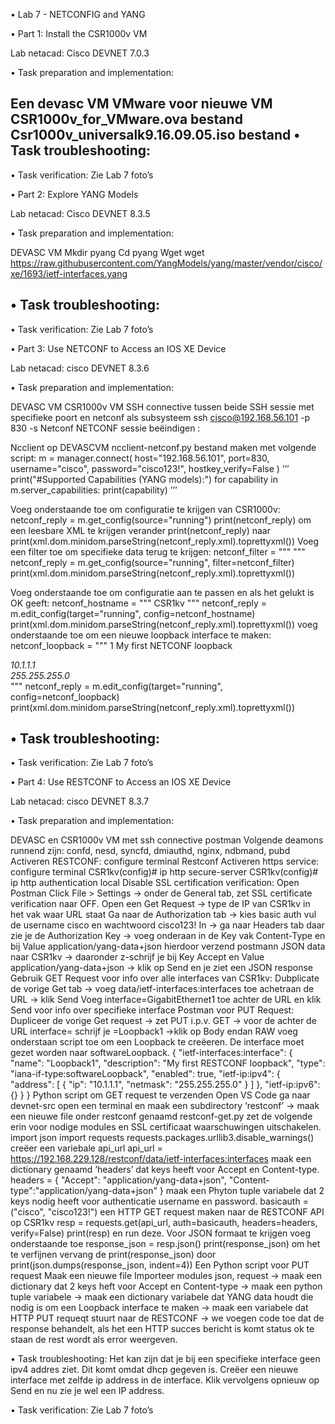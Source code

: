 • Lab 7 - NETCONFIG and YANG

• Part 1: Install the CSR1000v VM

Lab netacad: Cisco DEVNET 7.0.3

• Task preparation and implementation:

 Een devasc VM
VMware voor nieuwe VM
CSR1000v_for_VMware.ova bestand
Csr1000v_universalk9.16.09.05.iso bestand
• Task troubleshooting:
-
• Task verification:
Zie Lab 7 foto’s


• Part 2: Explore YANG Models

Lab netacad: Cisco DEVNET 8.3.5

• Task preparation and implementation:

DEVASC VM
Mkdir pyang
Cd pyang
Wget wget https://raw.githubusercontent.com/YangModels/yang/master/vendor/cisco/xe/1693/ietf-interfaces.yang

• Task troubleshooting:
-
• Task verification:
Zie Lab 7 foto’s

• Part 3: Use NETCONF to Access an IOS XE Device

Lab netacad: cisco DEVNET 8.3.6

• Task preparation and implementation:

DEVASC VM
CSR1000v VM
SSH connective tussen beide
SSH sessie met specifieke poort en netconf als subsysteem
ssh cisco@192.168.56.101 -p 830 -s Netconf
NETCONF sessie beëindigen :
<rpc message-id="9999999" xmlns="urn:ietf:params:xml:ns:netconf:base:1.0">
<close-session />
</rpc>

Ncclient op DEVASCVM
ncclient-netconf.py bestand maken met volgende script:
m = manager.connect(
 host="192.168.56.101",
 port=830,
 username="cisco",
 password="cisco123!",
hostkey_verify=False
 ) ’’’
print("#Supported Capabilities (YANG models):")
for capability in m.server_capabilities:
 print(capability)
’’’

Voeg onderstaande toe om configuratie te krijgen van CSR1000v:
netconf_reply = m.get_config(source="running")
print(netconf_reply)
om een leesbare XML te krijgen verander 
print(netconf_reply) naar print(xml.dom.minidom.parseString(netconf_reply.xml).toprettyxml())
Voeg een filter toe om specifieke data terug te krijgen:
netconf_filter = """
<filter>
 <native xmlns="http://cisco.com/ns/yang/Cisco-IOS-XE-native" />
</filter>
"""
netconf_reply = m.get_config(source="running", filter=netconf_filter)
print(xml.dom.minidom.parseString(netconf_reply.xml).toprettyxml())

Voeg onderstaande toe om configuratie aan te passen en als het gelukt is OK geeft:
netconf_hostname = """
<config>
 <native xmlns="http://cisco.com/ns/yang/Cisco-IOS-XE-native">
    <hostname>CSR1kv</hostname>
 </native>
</config>
"""
netconf_reply = m.edit_config(target="running", config=netconf_hostname)
print(xml.dom.minidom.parseString(netconf_reply.xml).toprettyxml())
voeg onderstaande toe om een nieuwe loopback interface te maken:
netconf_loopback = """
<config>
 <native xmlns="http://cisco.com/ns/yang/Cisco-IOS-XE-native">
  <interface>
   <Loopback>
    <name>1</name>
    <description>My first NETCONF loopback</description>
    <ip>
     <address>
      <primary>
       <address>10.1.1.1</address>
       <mask>255.255.255.0</mask>
      </primary>
     </address>
    </ip>
   </Loopback>
  </interface>
 </native>
</config>
"""
netconf_reply = m.edit_config(target="running", config=netconf_loopback)
print(xml.dom.minidom.parseString(netconf_reply.xml).toprettyxml())

• Task troubleshooting:
-
• Task verification:
Zie Lab 7 foto’s


• Part 4: Use RESTCONF to Access an IOS XE Device

Lab netacad: cisco DEVNET 8.3.7

• Task preparation and implementation:

DEVASC en CSR1000v VM met ssh connective
postman
Volgende deamons runnend zijn: confd, nesd, syncfd, dmiauthd, nginx, ndbmand, pubd
Activeren RESTCONF: configure terminal
			Restconf
Activeren https service: configure terminal
CSR1kv(config)# ip http secure-server
CSR1kv(config)# ip http authentication local
Disable SSL certification verification:
 Open Postman Click File > Settings -> onder de General tab, zet SSL certificate verification naar OFF.
Open een Get Request -> type de IP van CSR1kv in het vak waar URL staat
Ga naar de Authorization tab -> kies basic auth vul de username cisco en wachtwoord cisco123! In -> ga naar Headers tab daar zie je de Authorization Key -> voeg onderaan in de Key vak Content-Type en bij Value application/yang-data+json hierdoor verzend postmann JSON data naar CSR1kv -> daaronder z-schrijf je bij Key Accept en Value application/yang-data+json -> klik op Send en je ziet een JSON response
Gebruik GET Request voor info over alle interfaces van CSR1kv:
Dubplicate de vorige Get tab -> voeg data/ietf-interfaces:interfaces toe achetraan de URL -> klik Send 
Voeg interface=GigabitEthernet1 toe achter de URL en klik Send voor info over specifieke interface
Postman voor PUT Request:
Dupliceer de vorige Get request -> zet PUT i.p.v. GET -> voor de achter de URL interface= schrijf je =Loopback1 ->klik op Body endan RAW voeg onderstaan script toe om een Loopback te creëeren. De interface moet gezet worden naar softwareLoopback.
{
      "ietf-interfaces:interface": {
         "name": "Loopback1",
      "description": "My first RESTCONF loopback",
      "type": "iana-if-type:softwareLoopback",
      "enabled": true,
      "ietf-ip:ipv4": {
          "address": [
 {
    "ip": "10.1.1.1",
                  "netmask": "255.255.255.0"
 	}
        ]
    },
    "ietf-ip:ipv6": {}
  }
} 
Python script om GET request te verzenden
Open VS Code ga naar devnet-src open een terminal en maak een subdirectory ‘restconf’ -> maak een nieuwe file onder restconf genaamd restconf-get.py zet de volgende erin voor nodige modules en SSL certificaat waarschuwingen uitschakelen.
import json
import requests
requests.packages.urllib3.disable_warnings()
creëer een variebale api_url
api_url = https://192.168.229.128/restconf/data/ietf-interfaces:interfaces
maak een dictionary genaamd ‘headers’ dat keys heeft voor Accept en Content-type.
headers = { "Accept": "application/yang-data+json",
 	      "Content-type":"application/yang-data+json"
 } maak een Phyton tuple variabele dat 2 keys nodig heeft voor authenticatie username en password.
basicauth = ("cisco", "cisco123!")
een HTTP GET request maken naar de RESTCONF API op CSR1kv
	resp = requests.get(api_url, auth=basicauth, headers=headers, verify=False)
	print(resp) en run deze.
Voor JSON formaat te krijgen voeg onderstaande toe
response_json = resp.json()
print(response_json)
om het te verfijnen vervang de print(response_json) door
print(json.dumps(response_json, indent=4))
Een Python script voor PUT request
Maak een nieuwe file
Importeer modules json, request -> maak een dictionary dat 2 keys heft voor Accept en Content-type -> maak een python tuple  variabele -> maak een dictionary variabele dat YANG data houdt die nodig is om een Loopback interface te maken -> maak een variabele dat HTTP PUT requeqt stuurt naar de RESTCONF -> we voegen code toe dat de response behandelt, als het een HTTP succes bericht is komt status ok te staan de rest wordt als error weergeven.

• Task troubleshooting:
Het kan zijn dat je bij een specifieke interface geen ipv4 addres ziet. Dit komt omdat dhcp gegeven is. Creëer een nieuwe interface met zelfde ip address in de interface. Klik vervolgens opnieuw op Send en nu zie je wel een IP address.

• Task verification:
Zie Lab 7 foto’s
